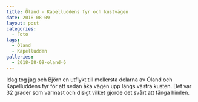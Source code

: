 ```yaml
---
title: Öland - Kapelluddens fyr och kustvägen
date: 2018-08-09
layout: post
categories:
  - Foto
tags:
  - Öland
  - Kapelludden
galleries:
  - 2018-08-09-oland-6
---
```


Idag tog jag och Björn en utflykt till mellersta delarna av Öland och Kapelluddens fyr för att sedan åka vägen upp längs västra kusten. Det var 32 grader som varmast och disigt vilket gjorde det svårt att fånga himlen.
